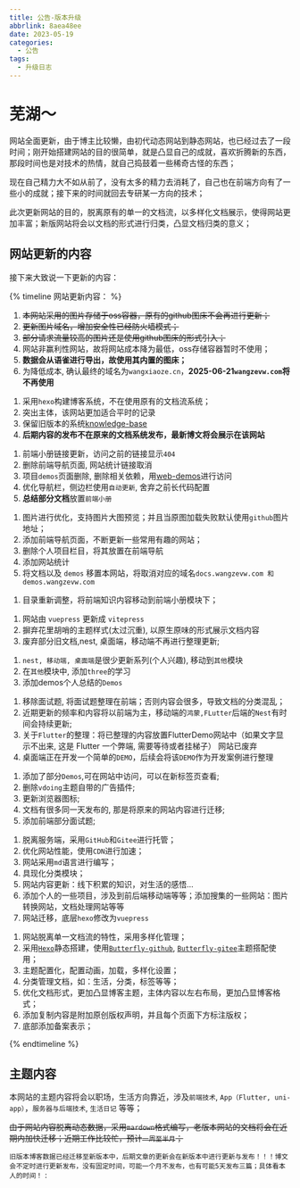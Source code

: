 ```yaml
---
title: 公告-版本升级
abbrlink: 8aea48ee
date: 2023-05-19
categories:
  - 公告
tags:
  - 升级日志
---
```



# 芜湖～

网站全面更新，由于博主比较懒，由初代动态网站到静态网站，也已经过去了一段时间；刚开始搭建网站的目的很简单，就是凸显自己的成就，喜欢折腾新的东西，那段时间也是对技术的热情，就自己捣鼓着一些稀奇古怪的东西；

现在自己精力大不如从前了，没有太多的精力去消耗了，自己也在前端方向有了一些小的成就；接下来的时间就回去专研某一方向的技术；

此次更新网站的目的，脱离原有的单一的文档流，以多样化文档展示，使得网站更加丰富；新版网站将会以文档的形式进行归类，凸显文档归类的意义；

## 网站更新的内容

接下来大致说一下更新的内容：


{% timeline 网站更新内容： %}
<!-- timeline Version 4.0.1 更新内容 -->
1. ~~本网站采用的图片存储于oss容器，原有的github图床不会再进行更新；~~
2. ~~更新图片域名，增加安全性已经防火墙模式；~~
3. ~~部分请求流量较高的图片还是使用github图床的形式引入；~~
4. 网站非赢利性网站，故将网站成本降为最低，oss存储容器暂时不使用；
5. **数据会从语雀进行导出，故使用其内置的图床；**
6. 为降低成本, 确认最终的域名为`wangxiaoze.cn`，**2025-06-21`wangzevw.com`将不再使用**
<!-- endtimeline -->

<!-- timeline Version 4.0.0 更新内容 -->
1. 采用`hexo`构建博客系统，不在使用原有的文档流系统；
2. 突出主体，该网站更加适合平时的记录
3. 保留旧版本的系统[knowledge-base](https://wangxiaoze-view.github.io/knowledge-base/)
4. **后期内容的发布不在原来的文档系统发布，最新博文将会展示在该网站**
<!-- endtimeline -->

<!-- timeline Version 3.3.0 更新内容 -->
1. 前端小册链接更新，访问之前的链接显示`404`
2. 删除前端导航页面, 网站统计链接取消
3. 项目`demos`页面删除, 删除相关依赖，用[web-demos](https://wangxiaoze-view.github.io/web-demos/#button)进行访问
4. 优化导航栏，侧边栏使用`自动更新`, 舍弃之前长代码配置
5. **总结部分文档**放置`前端小册`
<!-- endtimeline -->

<!-- timeline Version 3.2.0 更新内容 -->
1. 图片进行优化，支持图片大图预览；并且当原图加载失败默认使用`github`图片地址；
2. 添加前端导航页面，不断更新一些常用有趣的网站；
3. 删除个人项目栏目，将其放置在前端导航
4. 添加网站统计
5. 将文档以及 `demos` 移置本网站，将取消对应的域名`docs.wangzevw.com 和 demos.wangzevw.com`
<!-- endtimeline -->

<!-- timeline Version 3.1.0 更新内容 -->
1. 目录重新调整，将前端知识内容移动到前端小册模块下；
<!-- endtimeline -->


<!-- timeline Version 3.0.0 更新内容 -->
1. 网站由 `vuepress` 更新成 `vitepress`
2. 摒弃花里胡哨的主题样式(太过沉重), 以原生原味的形式展示文档内容
3. 废弃部分旧文档,nest, 桌面端，移动端不再进行整理更新;
<!-- endtimeline -->


<!-- timeline Version 2.3.0 更新内容 -->
1. `nest, 移动端, 桌面端`是很少更新系列(个人兴趣), 移动到`其他`模块
2. 在`其他`模块中, 添加`three`的学习
3. 添加demos个人总结的`Demos`
<!-- endtimeline -->

<!-- timeline Version 2.2.0 更新内容 -->
1. 移除面试题, 将面试题整理在前端；否则内容会很多，导致文档的分类混乱；
2. 近期更新的频率和内容将以前端为主，移动端的`鸿蒙,FLutter`后端的`Nest`有时间会持续更新;
3. 关于`Flutter`的整理：将已整理的内容放置FlutterDemo网站中（如果文字显示不出来, 这是 Flutter 一个弊端, 需要等待或者挂梯子） 网站已废弃
4. 桌面端正在开发一个简单的`DEMO`，后续会将该`DEMO`作为开发案例进行整理
<!-- endtimeline -->


<!-- timeline Version 2.1.0 更新内容 -->
1. 添加了部分`Demos`,可在网站中访问，可以在新标签页查看;
2. 删除`vdoing`主题自带的广告插件;
3. 更新浏览器图标;
4. 文档有很多同一天发布的, 那是将原来的网站内容进行迁移;
5. 添加前端部分面试题;
<!-- endtimeline -->

<!-- timeline Version 2.0.0 更新内容 -->
1. 脱离服务端，采用`GitHub`和`Gitee`进行托管；
2. 优化网站性能，使用`CDN`进行加速；
3. 网站采用`md`语言进行编写；
4. 具现化分类模块；
5. 网站内容更新：线下积累的知识，对生活的感悟...
6. 添加个人的一些项目，涉及到前后端移动端等等；添加搜集的一些网站：图片转换网站，文档处理网站等等
7. 网站迁移，底层`hexo`修改为`vuepress`
<!-- endtimeline -->


<!-- timeline Version 1.0.0 更新内容 -->
1. 网站脱离单一文档流的特性，采用多样化管理；
2. 采用[`Hexo`](https://hexo.io/zh-cn/index.html)静态搭建，使用[`Butterfly-github`](https://github.com/jerryc127/hexo-theme-butterfly.git), [`Butterfly-gitee`](https://gitee.com/immyw/hexo-theme-butterfly)主题搭配使用；
3. 主题配置化，配置动画，加载，多样化设置；
4. 分类管理文档，如：生活，分类，标签等等；
5. 优化文档形式，更加凸显博客主题，主体内容以左右布局，更加凸显博客格式；
6. 添加复制内容是附加原创版权声明，并且每个页面下方标注版权；
7. 底部添加备案表示；
<!-- endtimeline -->

{% endtimeline %}


## 主题内容

本网站的主题内容将会以职场，生活方向靠近，涉及`前端技术`, `App（Flutter, uni-app）`，`服务器与后端技术`, `生活日记` 等等；

~~由于网站内容脱离动态数据，采用`mardown`格式编写，老版本网站的文档将会在近期内加快迁移；近期工作比较忙，预计`一周至半月`；~~

`旧版本博客数据已经迁移至新版本中，后期文章的更新会在新版本中进行更新与发布！！！博文会不定时进行更新发布，没有固定时间，可能一个月不发布，也有可能5天发布三篇；具体看本人的时间！`
:

